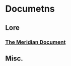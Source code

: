 # Documetns

## Lore

### [The Meridian Document](https://docs.google.com/document/d/1_-jbZC2Qi-38QdxpaPsIqWHxYW4D33UflotbG-VFRfc)

## Misc.
